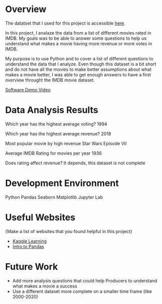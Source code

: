# Overview

The datatset that I used for this project is accessible [here](https://www.kaggle.com/datasets/harshitshankhdhar/imdb-dataset-of-top-1000-movies-and-tv-shows).

In this project, I analaze the data from a list of different movies rated in IMDB. My goals was to be able 
to answer some questions to help us understand what makes a movie having more revenue or more votes in IMDB.

My purpose is to use Python and to cover a list of different questions to understand the data that I analyze.
Even though this dataset is a bit short and do not have all the movies to make better assumptions about what 
makes a movie better, I was able to get enough answers to have a first overview throught the IMDB movie dataset.


[Software Demo Video](https://youtu.be/I6hdx2YgTo0)

# Data Analysis Results

 Which year has the highest average voting?
 1994

 Which year has the highest average revenue?
 2018

 Most popular movie by high revenue
 Star Wars Episode VII

 Average IMDB Rating for movies per year
 1936

 Does rating affect revenue?
 It depends, this dataset is not complete

# Development Environment

Python
Pandas
Seaborn
Matplotlib
Jupyter Lab

# Useful Websites

{Make a list of websites that you found helpful in this project}
* [Kaggle Learning](https://www.kaggle.com/learn)
* [Intro to Pandas](https://www.geeksforgeeks.org/introduction-to-pandas-in-python/)

# Future Work

* Add more analysis questions that could help Producers to understand what makes a movie a success
* Use a different dataset more complete on a smaller time frame (like 2000-2020)